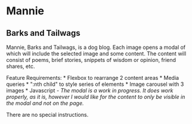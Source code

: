 # Mannie
## Barks and Tailwags
Mannie, Barks and Tailwags, is a dog blog. Each image opens a modal of which will include the selected image and some content. The content will consist of poems, brief stories, snippets of wisdom or opinion, friend shares, etc.

Feature Requirements:
    * Flexbox to rearrange 2 content areas
    * Media queries
    * ":nth child" to style series of elements
    * Image carousel with 3 images
    * Javascript - _The modal is a work in progress. It does work properly, as it is, however I would like for the content to only be visible in the modal and not on the page._

There are no special instructions.
